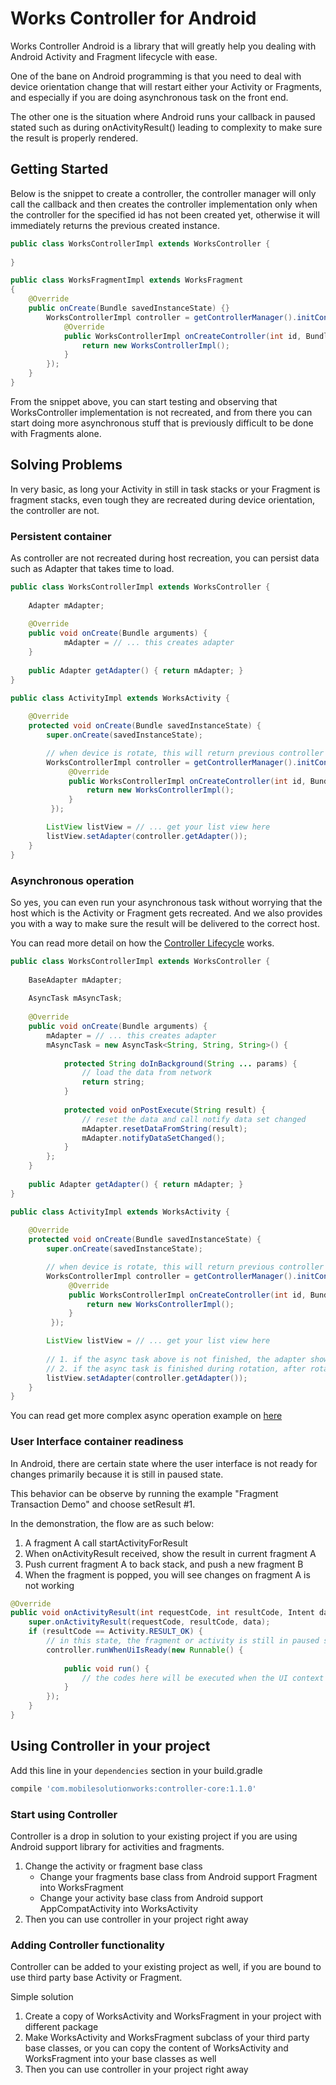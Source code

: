 # Works Controller for Android

Works Controller Android is a library that will greatly help you dealing with Android Activity and 
Fragment lifecycle with ease.

One of the bane on Android programming is that you need to deal with device orientation change that
will restart either your Activity or Fragments, and especially if you are doing asynchronous task on
the front end.

The other one is the situation where Android runs your callback in paused stated such as during 
onActivityResult() leading to complexity to make sure the result is properly rendered.

## Getting Started
Below is the snippet to create a controller, the controller manager will only call the callback and
then creates the controller implementation only when the controller for the specified id has not been
created yet, otherwise it will immediately returns the previous created instance.

```java
public class WorksControllerImpl extends WorksController {
    
}

public class WorksFragmentImpl extends WorksFragment
{
    @Override
    public onCreate(Bundle savedInstanceState) {}
        WorksControllerImpl controller = getControllerManager().initController(0, null, new WorksControllerManager.ControllerCallbacks<WorksControllerImpl>() {
            @Override
            public WorksControllerImpl onCreateController(int id, Bundle args) {
                return new WorksControllerImpl();
            }
        });
    }
}
```

From the snippet above, you can start testing and observing that WorksController implementation is not
recreated, and from there you can start doing more asynchronous stuff that is previously difficult to be 
done with Fragments alone.

## Solving Problems

In very basic, as long your Activity in still in task stacks or your Fragment is fragment stacks,
even tough they are recreated during device orientation, the controller are not.

### Persistent container
As controller are not recreated during host recreation, you can persist data such as Adapter that takes
time to load. 

```java
public class WorksControllerImpl extends WorksController {
    
    Adapter mAdapter;
    
    @Override
    public void onCreate(Bundle arguments) {
            mAdapter = // ... this creates adapter 
    }
    
    public Adapter getAdapter() { return mAdapter; } 
}

public class ActivityImpl extends WorksActivity {
    
    @Override
    protected void onCreate(Bundle savedInstanceState) {
        super.onCreate(savedInstanceState);

        // when device is rotate, this will return previous controller
        WorksControllerImpl controller = getControllerManager().initController(0, null, new WorksControllerManager.ControllerCallbacks<WorksControllerImpl>() {
             @Override
             public WorksControllerImpl onCreateController(int id, Bundle args) {
                 return new WorksControllerImpl();
             }
         });

        ListView listView = // ... get your list view here
        listView.setAdapter(controller.getAdapter());
    }
} 
```

### Asynchronous operation
So yes, you can even run your asynchronous task without worrying that the host which is the Activity
or Fragment gets recreated. And we also provides you with a way to make sure the result will be delivered
to the correct host.

You can read more detail on how the [Controller Lifecycle](https://github.com/mobilesolutionworks/works-controller-android/wiki/Controller-Lifecycle) works.

```java
public class WorksControllerImpl extends WorksController {
    
    BaseAdapter mAdapter;
    
    AsyncTask mAsyncTask;
    
    @Override
    public void onCreate(Bundle arguments) {
        mAdapter = // ... this creates adapter
        mAsyncTask = new AsyncTask<String, String, String>() {
            
            protected String doInBackground(String ... params) {
                // load the data from network
                return string;
            }
            
            protected void onPostExecute(String result) {
                // reset the data and call notify data set changed
                mAdapter.resetDataFromString(result);
                mAdapter.notifyDataSetChanged();
            }
        }; 
    }
    
    public Adapter getAdapter() { return mAdapter; } 
}

public class ActivityImpl extends WorksActivity {
    
    @Override
    protected void onCreate(Bundle savedInstanceState) {
        super.onCreate(savedInstanceState);

        // when device is rotate, this will return previous controller
        WorksControllerImpl controller = getControllerManager().initController(0, null, new WorksControllerManager.ControllerCallbacks<WorksControllerImpl>() {
             @Override
             public WorksControllerImpl onCreateController(int id, Bundle args) {
                 return new WorksControllerImpl();
             }
         });

        ListView listView = // ... get your list view here
        
        // 1. if the async task above is not finished, the adapter show empty data
        // 2. if the async task is finished during rotation, after rotation we will set the adapter again. 
        listView.setAdapter(controller.getAdapter());
    }
} 
```

You can read get more complex async operation example on [here](https://github.com/mobilesolutionworks/works-controller-android/wiki/Async-Operation-Example)

### User Interface container readiness 
In Android, there are certain state where the user interface is not ready for changes primarily because
it is still in paused state. 

This behavior can be observe by running the example "Fragment Transaction Demo" and choose setResult #1.

In the demonstration, the flow are as such below:
1. A fragment A call startActivityForResult
2. When onActivityResult received, show the result in current fragment A
3. Push current fragment A to back stack, and push a new fragment B
4. When the fragment is popped, you will see changes on fragment A is not working


```java
@Override
public void onActivityResult(int requestCode, int resultCode, Intent data) {
    super.onActivityResult(requestCode, resultCode, data);
    if (resultCode == Activity.RESULT_OK) {
        // in this state, the fragment or activity is still in paused state
        controller.runWhenUiIsReady(new Runnable() {
            
            public void run() {
                // the codes here will be executed when the UI context is ready
            }
        });
    }
}
```

## Using Controller in your project

Add this line in your `dependencies` section in your build.gradle
```groovy
compile 'com.mobilesolutionworks:controller-core:1.1.0'
```

### Start using Controller
Controller is a drop in solution to your existing project if you are using Android support library for
activities and fragments.
 
1. Change the activity or fragment base class 
   - Change your fragments base class from Android support Fragment into WorksFragment
   - Change your activity base class from Android support AppCompatActivity into WorksActivity
2. Then you can use controller in your project right away

### Adding Controller functionality
Controller can be added to your existing project as well, if you are bound to use third party base Activity
or Fragment.

Simple solution
1. Create a copy of WorksActivity and WorksFragment in your project with different package
2. Make WorksActivity and WorksFragment subclass of your third party base classes, or you can copy the content
of WorksActivity and WorksFragment into your base classes as well
3. Then you can use controller in your project right away

